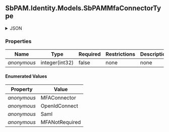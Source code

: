 
<h2 id="tocS_SbPAM.Identity.Models.SbPAMMfaConnectorType">SbPAM.Identity.Models.SbPAMMfaConnectorType</h2>

<a id="schemasbpam.identity.models.sbpammfaconnectortype"></a>
<a id="schema_SbPAM.Identity.Models.SbPAMMfaConnectorType"></a>
<a id="tocSsbpam.identity.models.sbpammfaconnectortype"></a>
<a id="tocssbpam.identity.models.sbpammfaconnectortype"></a>

<details><summary>JSON</summary>


```json
"MFAConnector"

```


</details>

### Properties

|Name|Type|Required|Restrictions|Description|
|---|---|---|---|---|
|*anonymous*|integer(int32)|false|none|none|

#### Enumerated Values

|Property|Value|
|---|---|
|*anonymous*|MFAConnector|
|*anonymous*|OpenIdConnect|
|*anonymous*|Saml|
|*anonymous*|MFANotRequired|


